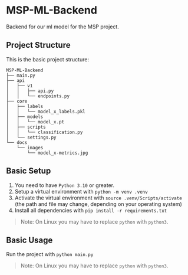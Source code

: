# MSP-ML-Backend
Backend for our ml model for the MSP project.

## Project Structure
This is the basic project structure:
```
MSP-ML-Backend
├── main.py
├── api
│   ├── v1
│   │   ├── api.py
│   │   └── endpoints.py
├── core
│   ├── labels
│   │   └── model_x_labels.pkl
│   ├── models
│   │   └── model_x.pt
│   ├── scripts
│   │   └── classification.py
│   └── settings.py
└── docs
    └── images
        └── model_x-metrics.jpg
```

## Basic Setup
1. You need to have `Python 3.10` or greater.
1. Setup a virtual environment with `python -m venv .venv`
1. Activate the virtual environment with `source .venv/Scripts/activate` (the path and file may change, depending on your operating system)
1. Install all dependencies with `pip install -r requirements.txt`

> Note: On Linux you may have to replace `python` with `python3`.

## Basic Usage
Run the project with `python main.py`

> Note: On Linux you may have to replace `python` with `python3`.
